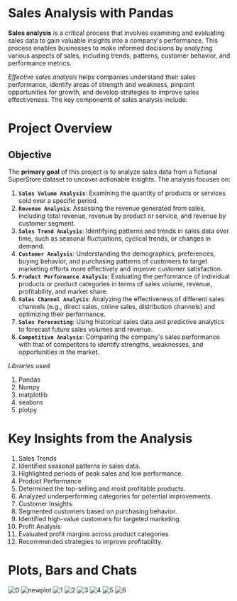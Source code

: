 # Sales Analysis with Pandas
**Sales analysis** is a critical process that involves examining and evaluating sales data to gain valuable insights into a company's performance. This process enables businesses to make informed decisions by analyzing various aspects of sales, including trends, patterns, customer behavior, and performance metrics.

*Effective sales analysis* helps companies understand their sales performance, identify areas of strength and weakness, pinpoint opportunities for growth, and develop strategies to improve sales effectiveness. The key components of sales analysis include:
# Project Overview
## Objective

The **primary goal** of this project is to analyze sales data from a fictional SuperStore dataset to uncover actionable insights. 
The analysis focuses on:

1. **`Sales Volume Analysis`**: Examining the quantity of products or services sold over a specific period.
2. **`Revenue Analysis`**: Assessing the revenue generated from sales, including total revenue, revenue by product or service, and revenue by customer segment.
3. **`Sales Trend Analysis`**: Identifying patterns and trends in sales data over time, such as seasonal fluctuations, cyclical trends, or changes in demand.
4. **`Customer Analysis`**: Understanding the demographics, preferences, buying behavior, and purchasing patterns of customers to target marketing efforts more effectively and improve customer satisfaction.
5. **`Product Performance Analysis`**: Evaluating the performance of individual products or product categories in terms of sales volume, revenue, profitability, and market share.
6. **`Sales Channel Analysis`**: Analyzing the effectiveness of different sales channels (e.g., direct sales, online sales, distribution channels) and optimizing their performance.
7. **`Sales Forecasting`**: Using historical sales data and predictive analytics to forecast future sales volumes and revenue.
8. **`Competitive Analysis`**: Comparing the company's sales performance with that of competitors to identify strengths, weaknesses, and opportunities in the market.

*Libraries* used
1. Pandas
2. Numpy
3. matplotlib
4. seaborn
5. plotpy

# Key Insights from the Analysis
1. Sales Trends
  1. Identified seasonal patterns in sales data.
  2. Highlighted periods of peak sales and low performance.
2. Product Performance
  1. Determined the top-selling and most profitable products.
  2. Analyzed underperforming categories for potential improvements.
3. Customer Insights
  1. Segmented customers based on purchasing behavior.
  2. Identified high-value customers for targeted marketing.
4. Profit Analysis
  1. Evaluated profit margins across product categories.
  2. Recommended strategies to improve profitability.

# Plots, Bars and Chats
![0](https://github.com/user-attachments/assets/22193d5c-2f1c-4360-9335-6ea1a89c653b)
![newplot](https://github.com/user-attachments/assets/4e5e868d-f07b-467d-ba49-a335cc26472e)
![1](https://github.com/user-attachments/assets/53331f65-4519-43b5-b552-56fa67762242)
![2](https://github.com/user-attachments/assets/bfbe86e6-6bc5-42cc-82bc-06b9223d838f)
![3](https://github.com/user-attachments/assets/e3db17f1-72a1-44e5-8888-b02a8dc6f94d)
![4](https://github.com/user-attachments/assets/a2e04332-71d3-401d-97f6-0a7be13c235f)
![5](https://github.com/user-attachments/assets/7627c879-8289-43ab-9251-c77f57dfe666)
![6](https://github.com/user-attachments/assets/09520173-d2f3-4466-b7ae-69a0ca3c28e7)


